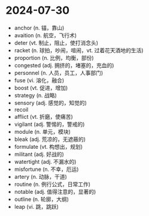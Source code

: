# 2024-07-30

- anchor (n. 锚，靠山)
- avaition (n. 航空，飞行术)
- deter (vt. 制止，阻止，使打消念头)
- racket (n. 球拍，吵闹，喧闹，vt. 过着花天酒地的生活)
- proportion (n. 比例，均衡，部份)
- congested (adj. 拥挤的，堵塞的，充血的)
- personnel (n. 人员，员工，人事部门)
- fuse (vi. 溶化，融合)
- boost (vt. 促进，增加)
- strategy (n. 战略)
- sensory (adj. 感觉的，知觉的)
- recoil 
- afflict (vt. 折磨，使痛苦)
- vigilant (adj. 警惕的，警戒的)
- module (n. 单元，模块)
- bleak (adj. 荒凉的，无遮蔽的)
- formulate (vt. 构想出，规划)
- militant (adj. 好战的)
- watertight (adj. 不漏水的)
- misfortune (n. 不幸，厄运)
- artery (n. 动脉，干道)
- routine (n. 例行公式，日常工作)
- notable (adj. 值得注意的，显著的)
- outline (n. 轮廓，大纲)
- leap (vi. 跳，跳跃)
